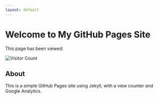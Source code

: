 ```yaml
---
layout: default
---
```


# Welcome to My GitHub Pages Site

This page has been viewed:

![Visitor Count](https://visitor-badge.laobi.icu/badge?page_id=rflxtns.fizzfuse.github.io)

## About

This is a simple GitHub Pages site using Jekyll, with a view counter and Google Analytics.
